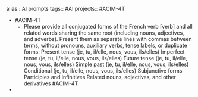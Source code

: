 alias:: AI prompts
tags:: #AI
projects:: #ACIM-4T

- #ACIM-4T
	- Please provide all conjugated forms of the French verb [verb] and all related words sharing the same root (including nouns, adjectives, and adverbs). Present them as separate lines with commas between terms, without pronouns, auxiliary verbs, tense labels, or duplicate forms:
	  Present tense (je, tu, il/elle, nous, vous, ils/elles)
	  Imperfect tense (je, tu, il/elle, nous, vous, ils/elles)
	  Future tense (je, tu, il/elle, nous, vous, ils/elles)
	  Simple past (je, tu, il/elle, nous, vous, ils/elles)
	  Conditional (je, tu, il/elle, nous, vous, ils/elles)
	  Subjunctive forms
	  Participles and infinitives
	  Related nouns, adjectives, and other derivatives #ACIM-4T
-